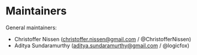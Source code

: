 # Maintainers

General maintainers:

* Christoffer Nissen (christoffer.nissen@gmail.com / @ChristofferNissen)
* Aditya Sundaramurthy (aditya.sundaramurthy@gmail.com / @logicfox)

